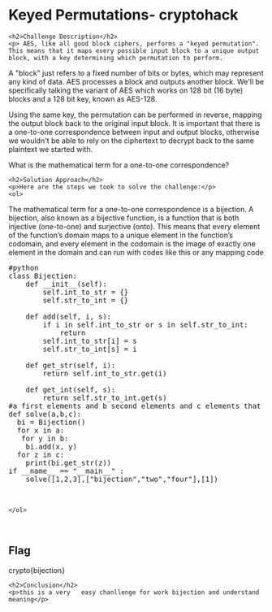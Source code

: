 
<!DOCTYPE html>
<html>

<body>
    <h1>Keyed Permutations- cryptohack</h1>

    <h2>Challenge Description</h2>
    <p> AES, like all good block ciphers, performs a "keyed permutation". This means that it maps every possible input block to a unique output block, with a key determining which permutation to perform.

A "block" just refers to a fixed number of bits or bytes, which may represent any kind of data. AES processes a block and outputs another block. We'll be specifically talking the variant of AES which works on 128 bit (16 byte) blocks and a 128 bit key, known as AES-128.


Using the same key, the permutation can be performed in reverse, mapping the output block back to the original input block. It is important that there is a one-to-one correspondence between input and output blocks, otherwise we wouldn't be able to rely on the ciphertext to decrypt back to the same plaintext we started with.

What is the mathematical term for a one-to-one correspondence?
 
</p>
 
    <h2>Solution Approach</h2>
    <p>Here are the steps we took to solve the challenge:</p>
    <ol>
The mathematical term for a one-to-one correspondence is a bijection. A bijection, also known as a bijective function, is a function that is both injective (one-to-one) and surjective (onto). This means that every element of the function’s domain maps to a unique element in the function’s codomain, and every element in the codomain is the image of exactly one element in the domain and can run with   codes like this or any mapping code
<pre>
#python
class Bijection:
    def __init__(self):
        self.int_to_str = {}
        self.str_to_int = {}

    def add(self, i, s):
        if i in self.int_to_str or s in self.str_to_int:
            return
        self.int_to_str[i] = s
        self.str_to_int[s] = i

    def get_str(self, i):
        return self.int_to_str.get(i)

    def get_int(self, s):
        return self.str_to_int.get(s)
#a first elements and b second elements and c elements that you want see
def solve(a,b,c):
  bi = Bijection()
  for x in a:
   for y in b:
    bi.add(x, y)
  for z in c:
    print(bi.get_str(z))   
if __name__ == "__main__" :
    solve([1,2,3],["bijection","two","four"],[1])        
 

</pre>
       
    
    </ol>
<br>
    <h2>Flag</h2>
    <p class="flag">crypto{bijection}
</p>

    <h2>Conclusion</h2>
    <p>this is a very   easy chanllenge for work bijection and understand meaning</p>
</body>
</html>

